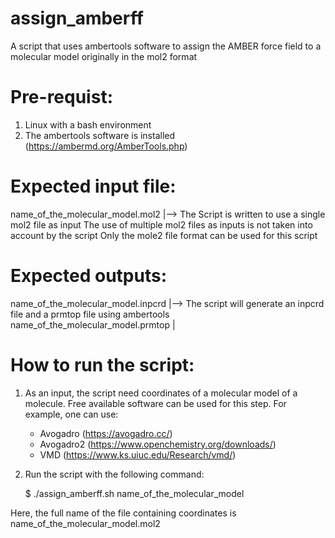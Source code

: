 # assign_amberff
A script that uses ambertools software to assign the AMBER force field to a molecular model originally in the mol2 format

# Pre-requist:

1. Linux with a bash environment
2. The ambertools software is installed (https://ambermd.org/AmberTools.php)

# Expected input file:

name_of_the_molecular_model.mol2    |-->  The Script is written to use a single mol2 file as input
                                          The use of multiple mol2 files as inputs is not taken into account by the script
                                          Only the mole2 file format can be used for this script

# Expected outputs:

name_of_the_molecular_model.inpcrd  |-->  The script will generate an inpcrd file and a prmtop file using ambertools
name_of_the_molecular_model.prmtop  |

# How to run the script:

1. As an input, the script need coordinates of a molecular model of a molecule. Free available software can be used for this step. For example, one can use:

    - Avogadro    (https://avogadro.cc/)
    - Avogadro2   (https://www.openchemistry.org/downloads/)
    - VMD         (https://www.ks.uiuc.edu/Research/vmd/)

2. Run the script with the following command:

    $ ./assign_amberff.sh name_of_the_molecular_model

Here, the full name of the file containing coordinates is name_of_the_molecular_model.mol2
